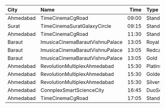 | City      | Name                            |  Time | Type               | Price | Capacity | Booked |
| :-------- | :------------------------------ | ----: | :----------------- | ----: | -------: | -----: |
| Ahmedabad | TimeCinemaCgRoad                | 09:00 | Standard180        |  180₹ |      108 |      8 |
| Surat     | TimeCinemaSuratGalaxyCircle     | 09:15 | Standard130        |  130₹ |       96 |      0 |
| Ahmedabad | TimeCinemaCgRoad                | 11:30 | Standard190        |  190₹ |      108 |      8 |
| Baraut    | ImusicaCinemaBarautVishnuPalace | 13:05 | Royal              |  280₹ |       10 |      0 |
| Baraut    | ImusicaCinemaBarautVishnuPalace | 13:05 | Redcarpet          |  150₹ |      219 |      0 |
| Baraut    | ImusicaCinemaBarautVishnuPalace | 13:05 | Gold               |  100₹ |       73 |      0 |
| Ahmedabad | RevolutionMultiplexAhmedabad    | 15:30 | PlatinumClass      |  200₹ |      100 |      0 |
| Ahmedabad | RevolutionMultiplexAhmedabad    | 15:30 | GoldenClass        |  180₹ |      100 |      0 |
| Ahmedabad | RevolutionMultiplexAhmedabad    | 15:30 | SilverClass        |  160₹ |      100 |      0 |
| Ahmedabad | ConnplexSmartScienceCity        | 16:45 | DuoSeats1For2Admit |  500₹ |      100 |      0 |
| Ahmedabad | TimeCinemaCgRoad                | 17:05 | Standard240        |  240₹ |      108 |      8 |
